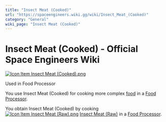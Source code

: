 ```yaml
---
title: "Insect Meat (Cooked)"
url: "https://spaceengineers.wiki.gg/wiki/Insect_Meat_(Cooked)"
category: "General"
wiki_page: "Insect Meat (Cooked)"
---
```


# Insect Meat (Cooked) - Official Space Engineers Wiki

[![Icon Item Insect Meat (Cooked).png](https://spaceengineers.wiki.gg/images/thumb/Icon_Item_Insect_Meat_%28Cooked%29.png/100px-Icon_Item_Insect_Meat_%28Cooked%29.png?56714d)](https://spaceengineers.wiki.gg/wiki/File:Icon_Item_Insect_Meat_\(Cooked\).png)

Used in Food Processor

You use Insect Meat (Cooked) for cooking more complex [food](https://spaceengineers.wiki.gg/wiki/Food "Food") in a [Food Processor](https://spaceengineers.wiki.gg/wiki/Food_Processor "Food Processor").

You obtain Insect Meat (Cooked) by cooking  [![Icon Item Insect Meat (Raw).png](https://spaceengineers.wiki.gg/images/thumb/Icon_Item_Insect_Meat_%28Raw%29.png/21px-Icon_Item_Insect_Meat_%28Raw%29.png?23362c)](https://spaceengineers.wiki.gg/wiki/Insect_Meat_\(Raw\) "Insect Meat (Raw)") [Insect Meat (Raw)](https://spaceengineers.wiki.gg/wiki/Insect_Meat_\(Raw\) "Insect Meat (Raw)") in a [Food Processor](https://spaceengineers.wiki.gg/wiki/Food_Processor "Food Processor").